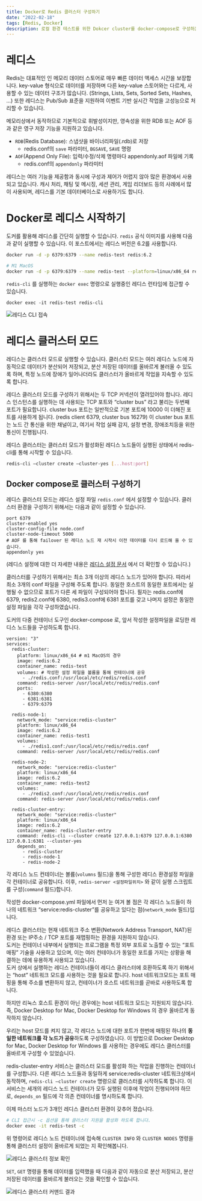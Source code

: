 ```yaml
---
title: Docker로 Redis 클러스터 구성하기
date: "2022-02-18"
tags: [Redis, Docker]
description: 로컬 환경 테스트를 위한 Dokcer cluster를 docker-compose로 구성하는 과정을 알아봅니다.
---
```


# 레디스

Redis는 대표적인 인 메모리 데이터 스토어로 매우 빠른 데이터 액세스 시간을 보장합니다. key-value 형식으로 데이터를 저장하며 다른 key-value 스토어와는 다르게, 사용할 수 있는 데이터 구조가 많습니다. (Strings, Lists, Sets, Sorted Sets, Hashes, ...) 또한 레디스는 Pub/Sub 표준을 지원하여 이벤트 기반 실시간 작업을 고성능으로 처리할 수 있습니다.

메모리상에서 동작하므로 기본적으로 휘발성이지만, 영속성을 위한 RDB 또는 AOF 등과 같은 영구 저장 기능을 지원하고 있습니다.

- `RDB`(Redis Database): 스냅샷을 바이너리파일(.rdb)로 저장
  - redis.conf의 `save` 파라미터, `BGSAVE`, `SAVE` 명령
- `AOF`(Append Only File): 입력/수정/삭제 명령마다 appendonly.aof 파일에 기록
  - redis.conf의 `appendonly` 파라미터

레디스는 여러 기능을 제공함과 동시에 구성과 제어가 어렵지 않아 많은 환경에서 사용되고 있습니다. 캐시 처리, 채팅 및 메시징, 세션 관리, 게임 리더보드 등의 사례에서 많이 사용되며, 레디스를 기본 데이터베이스로 사용하기도 합니다.

# Docker로 레디스 시작하기

도커를 활용해 레디스를 간단히 실행할 수 있습니다. `redis` 공식 이미지를 사용해 다음과 같이 실행할 수 있습니다. 이 포스트에서는 레디스 버전은 6.2를 사용합니다.

```bash
docker run -d -p 6379:6379 --name redis-test redis:6.2

# M1 MacOS
docker run -d -p 6379:6379 --name redis-test --platform=linux/x86_64 redis:6.2
```

`redis-cli` 를 실행하는 `docker exec` 명령으로 실행중인 레디스 런타임에 접근할 수 있습니다.

```docker
docker exec -it redis-test redis-cli
```

![레디스 CLI 접속](/redis/redis-cli.png)

# 레디스 클러스터 모드

레디스는 클러스터 모드로 실행할 수 있습니다. 클러스터 모드는 여러 레디스 노드에 자동적으로 데이터가 분산되어 저장되고, 분산 저장된 데이터를 올바르게 불러올 수 있도록 하며, 특정 노드에 장애가 일어나더라도 클러스터가 올바르게 작업을 지속할 수 있도록 합니다.

레디스 클러스터 모드를 구성하기 위해서는 두 TCP 커넥션이 열려있어야 합니다. 레디스 인스턴스를 실행하는 데 사용되는 TCP 포트와 “cluster bus” 라고 불리는 두번째 포트가 필요합니다. cluster bus 포트는 일반적으로 기본 포트에 10000 이 더해진 포트를 사용하게 됩니다. (redis client 6379, cluster bus 16279) 이 cluster bus 포트는 노드 간 통신을 위한 채널이고, 여기서 작업 실패 감지, 설정 변경, 장애조치등을 위한 통신이 진행됩니다.

레디스 클러스터는 클러스터 모드가 활성화된 레디스 노드들이 실행된 상태에서 redis-cli를 통해 시작할 수 있습니다.

```bash
redis-cli —cluster create —cluster-yes [...host:port]
```

## Docker compose로 클러스터 구성하기

레디스 클러스터 모드는 레디스 설정 파일 `redis.conf` 에서 설정할 수 있습니다. 클러스터 환경을 구성하기 위해서는 다음과 같이 설정할 수 있습니다.

```
port 6379
cluster-enabled yes
cluster-config-file node.conf
cluster-node-timeout 5000
# AOF 를 통해 failover 된 레디스 노드 재 시작시 이전 데이터를 다시 로드해 올 수 있습니다.
appendonly yes
```

(레디스 설정에 대한 더 자세한 내용은 [레디스 설정 문서](https://redis.io/topics/config) 에서 더 확인할 수 있습니다.)

클러스터를 구성하기 위해서는 최소 3개 이상의 레디스 노드가 있어야 합니다. 따라서 최소 3개의 conf 파일을 구성해 주도록 합니다. 동일한 호스트의 동일한 포트에서는 실행될 수 없으므로 포트가 다른 세 파일이 구성되어야 합니다. 필자는 redis.conf에 6379, redis2.conf에 6380, redis3.conf에 6381 포트를 갖고 나머지 설정은 동일한 설정 파일을 각각 구성하였습니다.

도커의 다중 컨테이너 도구인 docker-compose 로, 앞서 작성한 설정파일을 로딩한 레디스 노드들을 구성하도록 합니다.

```docker
version: "3"
services:
  redis-cluster:
    platform: linux/x86_64 # m1 MacOS의 경우
    image: redis:6.2
    container_name: redis-test
    volumes: # 작성한 설정 파일을 볼륨을 통해 컨테이너에 공유
      - ./redis.conf:/usr/local/etc/redis/redis.conf
    command: redis-server /usr/local/etc/redis/redis.conf
    ports:
      - 6380:6380
      - 6381:6381
      - 6379:6379

  redis-node-1:
    network_mode: "service:redis-cluster"
    platform: linux/x86_64
    image: redis:6.2
    container_name: redis-test1
    volumes:
      - ./redis1.conf:/usr/local/etc/redis/redis.conf
    command: redis-server /usr/local/etc/redis/redis.conf

  redis-node-2:
    network_mode: "service:redis-cluster"
    platform: linux/x86_64
    image: redis:6.2
    container_name: redis-test2
    volumes:
      - ./redis2.conf:/usr/local/etc/redis/redis.conf
    command: redis-server /usr/local/etc/redis/redis.conf

  redis-cluster-entry:
    network_mode: "service:redis-cluster"
    platform: linux/x86_64
    image: redis:6.2
    container_name: redis-cluster-entry
    command: redis-cli --cluster create 127.0.0.1:6379 127.0.0.1:6380 127.0.0.1:6381 --cluster-yes
    depends_on:
      - redis-cluster
      - redis-node-1
      - redis-node-2
```

각 레디스 노드 컨테이너는 볼륨(`volumns` 필드)을 통해 구성한 레디스 환경설정 파일을 각 컨테이너로 공유합니다. 이후, `redis-server <설정파일위치>` 와 같이 실행 스크립트를 구성(`command` 필드)합니다.

작성한 docker-compose.yml 파일에서 먼저 눈 여겨 볼 점은 각 레디스 노드들이 하나의 네트워크 “service:redis-cluster”를 공유하고 있다는 점(`network_mode` 필드)입니다.

레디스 클러스터는 현재 네트워크 주소 변환(Network Address Transport, NAT)된 환경 또는 IP주소 / TCP 포트를 재맵핑하는 환경을 지원하지 않습니다.  
도커는 컨테이너 내부에서 실행되는 프로그램을 특정 외부 포트로 노출할 수 있는 “포트 매핑” 기술을 사용하고 있으며, 이는 여러 컨테이너가 동일한 포트를 가지는 상황을 해결하는 데에 유용하게 사용되고 있습니다.  
도커 상에서 실행하는 레디스 컨테이너들이 레디스 클러스터에 호환하도록 하기 위해서는 “host” 네트워크 모드를 사용하는 것을 필요로 합니다. host 네트워크모드는 포트 매핑을 통해 주소를 변환하지 않고, 컨테이너가 호스트 네트워크를 곧바로 사용하도록 합니다.

하지만 리눅스 호스트 환경이 아닌 경우에는 host 네트워크 모드는 지원되지 않습니다. 즉, Docker Desktop for Mac, Docker Desktop for Windows 의 경우 올바르게 동작하지 않습니다.

우리는 host 모드를 켜지 않고, 각 레디스 노드에 대한 포트가 한번에 매핑된 하나의 **동일한 네트워크를 각 노드가 공유**하도록 구성하였습니다. 이 방법으로 Docker Desktop for Mac, Docker Desktop for Windows 를 사용하는 경우에도 레디스 클러스터를 올바르게 구성할 수 있었습니다.

redis-cluster-entry 서비스는 클러스터 모드를 활성화 하는 작업을 진행하는 컨테이너를 구성합니다. 다른 레디스 노드들과 동일하게 service:redis-cluster 네트워크상에서 동작하며, `redis-cli —cluster create` 명령으로 클러스터를 시작하도록 합니다. 이 서비스는 세개의 레디스 노드 컨테이너가 모두 실행된 이후에 작업이 진행되어야 하므로, `depends_on` 필드에 각 의존 컨테이너를 명시하도록 합니다.

이제 마스터 노드가 3개인 레디스 클러스터 환경이 갖추어 졌습니다.

```bash
# CLI 접근시 -c 옵션을 통해 클러스터 지원을 활성화 하도록 합니다.
docker exec -it redis-test -c
```

위 명령어로 레디스 노드 컨테이너에 접속해 `CLUSTER INFO` 와 `CLUSTER NODES` 명령을 통해 클러스터 설정이 올바르게 되었는 지 확인해봅니다.

![레디스 클러스터 정보 확인](/redis/redis-cluster-info.png)

`SET`, `GET` 명령을 통해 데이터를 입력했을 때 다음과 같이 자동으로 분산 저장되고, 분산 저장된 데이터를 올바르게 불러오는 것을 확인할 수 있습니다.

![레디스 클러스터 커맨드 결과](/redis/redis-cluster-command.png)
